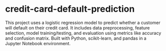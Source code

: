 # credit-card-default-prediction
This project uses a logistic regression model to predict whether a customer will default on their credit card. It includes data preprocessing, feature selection, model training/testing, and evaluation using metrics like accuracy and confusion matrix. Built with Python, scikit-learn, and pandas in a Jupyter Notebook environment.
